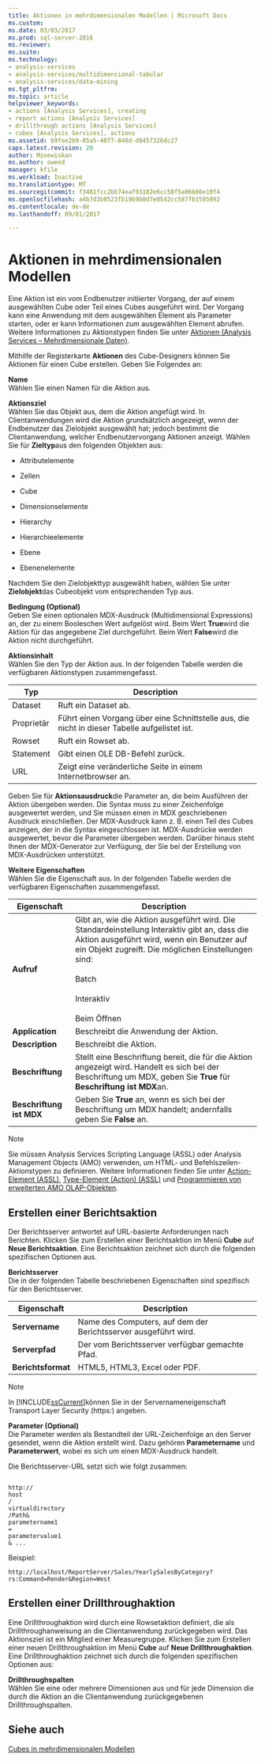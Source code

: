 ```yaml
---
title: Aktionen in mehrdimensionalen Modellen | Microsoft Docs
ms.custom: 
ms.date: 03/03/2017
ms.prod: sql-server-2016
ms.reviewer: 
ms.suite: 
ms.technology:
- analysis-services
- analysis-services/multidimensional-tabular
- analysis-services/data-mining
ms.tgt_pltfrm: 
ms.topic: article
helpviewer_keywords:
- actions [Analysis Services], creating
- report actions [Analysis Services]
- drillthrough actions [Analysis Services]
- cubes [Analysis Services], actions
ms.assetid: b9fee2b9-05a5-4077-848d-d8457326dc27
caps.latest.revision: 20
author: Minewiskan
ms.author: owend
manager: kfile
ms.workload: Inactive
ms.translationtype: MT
ms.sourcegitcommit: f3481fcc2bb74eaf93182e6cc58f5a06666e10f4
ms.openlocfilehash: a4b7d3b0523fb19b9b0d7e0542cc587fb1585992
ms.contentlocale: de-de
ms.lasthandoff: 09/01/2017

---
```

# <a name="actions-in-multidimensional-models"></a>Aktionen in mehrdimensionalen Modellen
  Eine Aktion ist ein vom Endbenutzer initiierter Vorgang, der auf einem ausgewählten Cube oder Teil eines Cubes ausgeführt wird. Der Vorgang kann eine Anwendung mit dem ausgewählten Element als Parameter starten, oder er kann Informationen zum ausgewählten Element abrufen. Weitere Informationen zu Aktionstypen finden Sie unter [Aktionen &#40;Analysis Services – Mehrdimensionale Daten&#41;](../../analysis-services/multidimensional-models/actions-analysis-services-multidimensional-data.md).  
  
 Mithilfe der Registerkarte **Aktionen** des Cube-Designers können Sie Aktionen für einen Cube erstellen. Geben Sie Folgendes an:  
  
 **Name**  
 Wählen Sie einen Namen für die Aktion aus.  
  
 **Aktionsziel**  
 Wählen Sie das Objekt aus, dem die Aktion angefügt wird. In Clientanwendungen wird die Aktion grundsätzlich angezeigt, wenn der Endbenutzer das Zielobjekt ausgewählt hat; jedoch bestimmt die Clientanwendung, welcher Endbenutzervorgang Aktionen anzeigt. Wählen Sie für **Zieltyp**aus den folgenden Objekten aus:  
  
-   Attributelemente  
  
-   Zellen  
  
-   Cube  
  
-   Dimensionselemente  
  
-   Hierarchy  
  
-   Hierarchieelemente  
  
-   Ebene  
  
-   Ebenenelemente  
  
 Nachdem Sie den Zielobjekttyp ausgewählt haben, wählen Sie unter **Zielobjekt**das Cubeobjekt vom entsprechenden Typ aus.  
  
 **Bedingung (Optional)**  
 Geben Sie einen optionalen MDX-Ausdruck (Multidimensional Expressions) an, der zu einem Booleschen Wert aufgelöst wird. Beim Wert **True**wird die Aktion für das angegebene Ziel durchgeführt. Beim Wert **False**wird die Aktion nicht durchgeführt.  
  
 **Aktionsinhalt**  
 Wählen Sie den Typ der Aktion aus. In der folgenden Tabelle werden die verfügbaren Aktionstypen zusammengefasst.  
  
|Typ|Description|  
|----------|-----------------|  
|Dataset|Ruft ein Dataset ab.|  
|Proprietär|Führt einen Vorgang über eine Schnittstelle aus, die nicht in dieser Tabelle aufgelistet ist.|  
|Rowset|Ruft ein Rowset ab.|  
|Statement|Gibt einen OLE DB-Befehl zurück.|  
|URL|Zeigt eine veränderliche Seite in einem Internetbrowser an.|  
  
 Geben Sie für **Aktionsausdruck**die Parameter an, die beim Ausführen der Aktion übergeben werden. Die Syntax muss zu einer Zeichenfolge ausgewertet werden, und Sie müssen einen in MDX geschriebenen Ausdruck einschließen. Der MDX-Ausdruck kann z. B. einen Teil des Cubes anzeigen, der in die Syntax eingeschlossen ist. MDX-Ausdrücke werden ausgewertet, bevor die Parameter übergeben werden. Darüber hinaus steht Ihnen der MDX-Generator zur Verfügung, der Sie bei der Erstellung von MDX-Ausdrücken unterstützt.  
  
 **Weitere Eigenschaften**  
 Wählen Sie die Eigenschaft aus. In der folgenden Tabelle werden die verfügbaren Eigenschaften zusammengefasst.  
  
|Eigenschaft|Description|  
|--------------|-----------------|  
|**Aufruf**|Gibt an, wie die Aktion ausgeführt wird. Die Standardeinstellung Interaktiv gibt an, dass die Aktion ausgeführt wird, wenn ein Benutzer auf ein Objekt zugreift. Die möglichen Einstellungen sind:<br /><br /> Batch<br /><br /> Interaktiv<br /><br /> Beim Öffnen|  
|**Application**|Beschreibt die Anwendung der Aktion.|  
|**Description**|Beschreibt die Aktion.|  
|**Beschriftung**|Stellt eine Beschriftung bereit, die für die Aktion angezeigt wird. Handelt es sich bei der Beschriftung um MDX, geben Sie **True** für **Beschriftung ist MDX**an.|  
|**Beschriftung ist MDX**|Geben Sie **True** an, wenn es sich bei der Beschriftung um MDX handelt; andernfalls geben Sie **False** an.|  
  
> [!NOTE]  
>  Sie müssen Analysis Services Scripting Language (ASSL) oder Analysis Management Objects (AMO) verwenden, um HTML- und Befehlszeilen-Aktionstypen zu definieren. Weitere Informationen finden Sie unter [Action-Element &#40;ASSL&#41;](../../analysis-services/scripting/objects/action-element-assl.md), [Type-Element &#40;Action&#41; &#40;ASSL&#41;](../../analysis-services/scripting/properties/type-element-action-assl.md) und [Programmieren von erweiterten AMO OLAP-Objekten](../../analysis-services/multidimensional-models/analysis-management-objects/programming-amo-olap-advanced-objects.md).  
  
## <a name="creating-a-reporting-action"></a>Erstellen einer Berichtsaktion  
 Der Berichtsserver antwortet auf URL-basierte Anforderungen nach Berichten. Klicken Sie zum Erstellen einer Berichtsaktion im Menü **Cube** auf **Neue Berichtsaktion**. Eine Berichtsaktion zeichnet sich durch die folgenden spezifischen Optionen aus.  
  
 **Berichtsserver**  
 Die in der folgenden Tabelle beschriebenen Eigenschaften sind spezifisch für den Berichtsserver.  
  
|Eigenschaft|Description|  
|--------------|-----------------|  
|**Servername**|Name des Computers, auf dem der Berichtsserver ausgeführt wird.|  
|**Serverpfad**|Der vom Berichtsserver verfügbar gemachte Pfad.|  
|**Berichtsformat**|HTML5, HTML3, Excel oder PDF.|  
  
> [!NOTE]  
>  In [!INCLUDE[ssCurrent](../../includes/sscurrent-md.md)]können Sie in der Servernameneigenschaft Transport Layer Security (https:) angeben.  
  
 **Parameter (Optional)**  
 Die Parameter werden als Bestandteil der URL-Zeichenfolge an den Server gesendet, wenn die Aktion erstellt wird. Dazu gehören **Parametername** und **Parameterwert**, wobei es sich um einen MDX-Ausdruck handelt.  
  
 Die Berichtsserver-URL setzt sich wie folgt zusammen:  
  
```  
  
http://  
host  
/  
virtualdirectory  
/Path&  
parametername1  
=  
parametervalue1  
& ...  
```  
  
 Beispiel:  
  
```  
http://localhost/ReportServer/Sales/YearlySalesByCategory?rs:Command=Render&Region=West  
```  
  
## <a name="creating-a-drillthrough-action"></a>Erstellen einer Drillthroughaktion  
 Eine Drillthroughaktion wird durch eine Rowsetaktion definiert, die als Drillthroughanweisung an die Clientanwendung zurückgegeben wird. Das Aktionsziel ist ein Mitglied einer Measuregruppe. Klicken Sie zum Erstellen einer neuen Drillthroughaktion im Menü **Cube** auf **Neue Drillthroughaktion**. Eine Drillthroughaktion zeichnet sich durch die folgenden spezifischen Optionen aus:  
  
 **Drillthroughspalten**  
 Wählen Sie eine oder mehrere Dimensionen aus und für jede Dimension die durch die Aktion an die Clientanwendung zurückgegebenen Drillthroughspalten.  
  
## <a name="see-also"></a>Siehe auch  
 [Cubes in mehrdimensionalen Modellen](../../analysis-services/multidimensional-models/cubes-in-multidimensional-models.md)  
  
  

